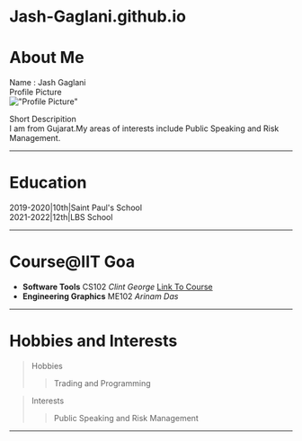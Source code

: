 
# Jash-Gaglani.github.io
# About Me   
Name : Jash Gaglani  
Profile Picture  
!["Profile Picture"](https://www.google.com/url?q=https://www.freepik.com/free-vector/it-takes-two-tango-idiom_2956131.htm%23query%3Dcartoon%2520face%26position%3D4%26from_view%3Dkeyword%26track%3Dais&sa=D&source=docs&ust=1682406099220009&usg=AOvVaw2omYTbzOwY9mDmvulXdr3L)   

Short Descripition     
I am from Gujarat.My areas of interests include Public Speaking and Risk Management.
***      
# Education  
2019-2020|10th|Saint Paul's School  
2021-2022|12th|LBS School   
***
# Course@IIT Goa      
- **Software Tools** CS102 *Clint George*  [Link To Course](https://classroom.google.com/u/1/c/NTk1MTg5ODUxNDcz)       
- **Engineering Graphics** ME102 *Arinam Das*   
***
# Hobbies and Interests   
>Hobbies   
>> Trading and Programming 

>Interests  
>> Public Speaking and Risk Management    
***
